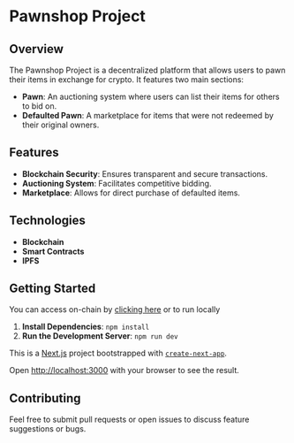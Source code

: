 # Pawnshop Project

## Overview
The Pawnshop Project is a decentralized platform that allows users to pawn their items in exchange for crypto. It features two main sections:
- **Pawn**: An auctioning system where users can list their items for others to bid on.
- **Defaulted Pawn**: A marketplace for items that were not redeemed by their original owners.

## Features
- **Blockchain Security**: Ensures transparent and secure transactions.
- **Auctioning System**: Facilitates competitive bidding.
- **Marketplace**: Allows for direct purchase of defaulted items.

## Technologies
- **Blockchain**
- **Smart Contracts**
- **IPFS**

## Getting Started
You can access on-chain by [clicking here](https://embeddables.testnet.andromedaprotocol.io/galileo-4/pawnshop) 
or to run locally

1. **Install Dependencies**: `npm install`
2. **Run the Development Server**: `npm run dev`


This is a [Next.js](https://nextjs.org/) project bootstrapped with [`create-next-app`](https://github.com/vercel/next.js/tree/canary/packages/create-next-app).

Open [http://localhost:3000](http://localhost:3000) with your browser to see the result.


## Contributing
Feel free to submit pull requests or open issues to discuss feature suggestions or bugs.


